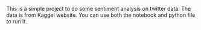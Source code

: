 This is a simple project to do some sentiment analysis on twitter data. The data is from Kaggel website.
You can use both the notebook and python file to run it.
